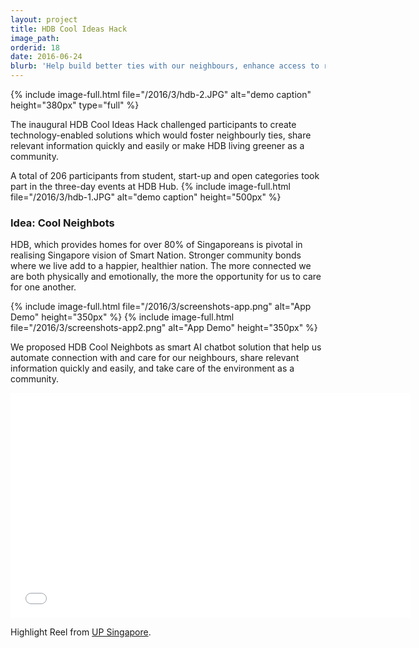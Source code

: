 ```yaml
---
layout: project
title: HDB Cool Ideas Hack 
image_path: 
orderid: 18
date: 2016-06-24
blurb: 'Help build better ties with our neighbours, enhance access to relevant information, and make our homes and living environment more sustainable.'
---
```

{% include image-full.html file="/2016/3/hdb-2.JPG" alt="demo caption" height="380px" type="full" %}
<p class='sublead'>The inaugural HDB Cool Ideas Hack challenged participants to create technology-enabled solutions which would foster neighbourly ties, share relevant information quickly and easily or make HDB living greener as a community.</p>
A total of 206 participants from student, start-up and open categories took part in the three-day events at HDB Hub.
<!--more-->
{% include image-full.html file="/2016/3/hdb-1.JPG" alt="demo caption" height="500px" %}

### Idea: Cool Neighbots

HDB, which provides homes for over 80% of Singaporeans is pivotal in realising Singapore vision of Smart Nation. Stronger community bonds where we live add to a happier, healthier nation. The more connected we are both physically and emotionally, the more the opportunity for us to care for one another.

{% include image-full.html file="/2016/3/screenshots-app.png" alt="App Demo" height="350px" %}
{% include image-full.html file="/2016/3/screenshots-app2.png" alt="App Demo" height="350px" %}

We proposed HDB Cool Neighbots as smart AI chatbot solution that help us automate connection with and care for our neighbours, share relevant information quickly and easily, and take care of the environment as a community.

<iframe src="//player.vimeo.com/video/180260004?title=0&amp;byline=0&amp;portrait=0" width="640" height="360" frameborder="0" webkitallowfullscreen mozallowfullscreen allowfullscreen></iframe>
<p>Highlight Reel from <a href="http://www.upsingapore.com/events/hdb-cool-ideas-hack/">UP Singapore</a>.</p>
